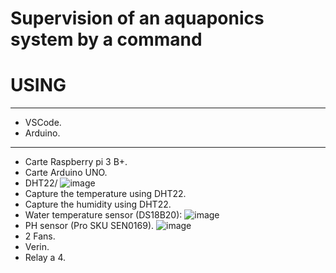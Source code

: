 # Supervision of an aquaponics system by a command
# USING 
**************
- VSCode.
- Arduino.
**************
- Carte Raspberry pi 3 B+.
- Carte Arduino UNO.
- DHT22/
![image](https://user-images.githubusercontent.com/60444937/124829577-b327e700-df70-11eb-9333-4b9fcb267525.png)
- Capture the temperature using DHT22.
- Capture the humidity using DHT22.
- Water temperature sensor (DS18B20):
![image](https://user-images.githubusercontent.com/60444937/124829388-7825b380-df70-11eb-8ddd-3eb5a3e93f22.png)
- PH sensor (Pro SKU SEN0169).
![image](https://user-images.githubusercontent.com/60444937/124829681-ce92f200-df70-11eb-9262-ff809b3c52ce.png)
-  2 Fans.
-  Verin.
-  Relay a 4.
